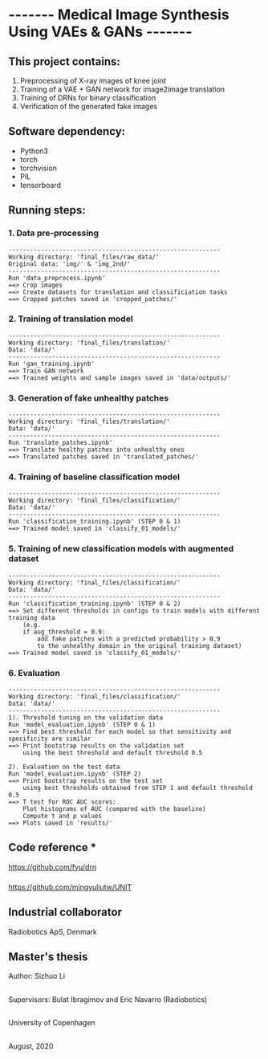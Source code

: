 # ------- Medical Image Synthesis Using VAEs & GANs ------- 


## This project contains: 
1. Preprocessing of X-ray images of knee joint
2. Training of a VAE + GAN network for image2image translation
3. Training of DRNs for binary classification
4. Verification of the generated fake images


## Software dependency:
- Python3
- torch
- torchvision
- PIL
- tensorboard


## Running steps:
### 1. Data pre-processing
    -----------------------------------------------------------
    Working directory: 'final_files/raw_data/'
    Original data: 'img/' & 'img_2nd/'
    -----------------------------------------------------------
    Run 'data_preprocess.ipynb'
    ==> Crop images
    ==> Create datasets for translation and classificiation tasks
    ==> Cropped patches saved in 'cropped_patches/'

### 2. Training of translation model 
    -----------------------------------------------------------
    Working directory: 'final_files/translation/'
    Data: 'data/'
    -----------------------------------------------------------
    Run 'gan_training.ipynb'
    ==> Train GAN network
    ==> Trained weights and sample images saved in 'data/outputs/'

### 3. Generation of fake unhealthy patches
    -----------------------------------------------------------
    Working directory: 'final_files/translation/'
    Data: 'data/'
    -----------------------------------------------------------
    Run 'translate_patches.ipynb'
    ==> Translate healthy patches into unhealthy ones
    ==> Translated patches saved in 'translated_patches/'

### 4. Training of baseline classification model
    -----------------------------------------------------------
    Working directory: 'final_files/classification/'
    Data: 'data/'
    -----------------------------------------------------------
    Run 'classification_training.ipynb' (STEP 0 & 1)
    ==> Trained model saved in 'classify_01_models/'

### 5. Training of new classification models with augmented dataset
    -----------------------------------------------------------
    Working directory: 'final_files/classification/'
    Data: 'data/'
    -----------------------------------------------------------
    Run 'classification_training.ipynb' (STEP 0 & 2)
    ==> Set different thresholds in configs to train models with different training data
        (e.g. 
        if aug_threshold = 0.9:
            add fake patches with a predicted probability > 0.9
            to the unhealthy domain in the original training dataset)
    ==> Trained model saved in 'classify_01_models/'

### 6. Evaluation
    -----------------------------------------------------------
    Working directory: 'final_files/classification/'
    Data: 'data/'
    -----------------------------------------------------------
    1). Threshold tuning on the validation data
    Run 'model_evaluation.ipynb' (STEP 0 & 1)
    ==> Find best threshold for each model so that sensitivity and specificity are similar
    ==> Print bootstrap results on the validation set 
        using the best threshold and default threshold 0.5

    2). Evaluation on the test data
    Run 'model_evaluation.ipynb' (STEP 2)
    ==> Print bootstrap results on the test set 
        using best thresholds obtained from STEP 1 and default threshold 0.5
    ==> T test for ROC AUC scores:
        Plot histograms of AUC (compared with the baseline)
        Compute t and p values
    ==> Plots saved in 'results/'


## Code reference *

https://github.com/fyu/drn
###
https://github.com/mingyuliutw/UNIT
###
## Industrial collaborator
Radiobotics ApS, Denmark 
###
## Master's thesis
Author: Sizhuo Li
##
Supervisors: Bulat Ibragimov and Eric Navarro (Radiobotics)
##
University of Copenhagen
##
August, 2020
